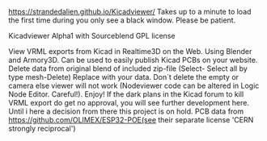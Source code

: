 https://strandedalien.github.io/Kicadviewer/
Takes up to a minute to load the first time during you only see a black window. Please be patient.

Kicadviewer Alpha1 with Sourceblend GPL license

View VRML exports from Kicad in Realtime3D on the Web. Using Blender and Armory3D. Can be used to easily publish Kicad PCBs on your website.
Delete data from original blend of included zip-file (Select- Select all by type mesh-Delete) Replace with your data. Don´t delete the empty or camera else viewer will not work (Nodeviewer code can be altered in Logic Node Editor. Careful!). Enjoy! If the dark plans in the Kicad forum to kill VRML export do get no approval, you will see further development here. Until i here a decision from there this project is on hold. PCB data from https://github.com/OLIMEX/ESP32-POE(see their separate license 'CERN strongly reciprocal')

